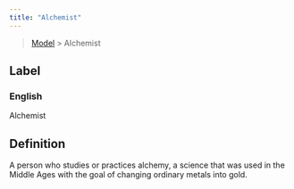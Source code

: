 ```yaml
---
title: "Alchemist"
---
```


> [Model](./../) > Alchemist

## Label

### English
Alchemist


## Definition
A person who studies or practices alchemy, a science that was used in the Middle Ages with the goal of changing ordinary metals into gold. 


    

